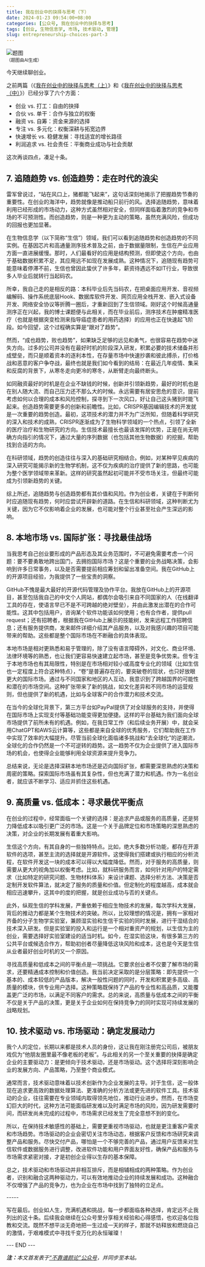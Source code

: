 ```yaml
---
title: 我在创业中的抉择与思考（下）
date: 2024-01-23 09:54:00+08:00
categories: [公众号, 我在创业中的抉择与思考]
tags: [创业, 生物信息学, 市场, 技术驱动, 管理]
slug: entrepreneurship-choices-part-3
---
```


<div class="p-3 text-center">
  <img class="img-fluid" src="/images/2024/0123/01.png" alt="题图" style="max-width:640px">
  <div><small>（题图由AI生成）</small></div>
</div>

今天继续聊创业。

之前两篇（《[我在创业中的抉择与思考（上）](/2023/12/28/我在创业中的抉择与思考上/)》和《[我在创业中的抉择与思考（中）](/2024/01/09/我在创业中的抉择与思考中/)》）已经分享了六个方面：

- 创业 vs. 打工：自由的抉择
- 合伙 vs. 单干：合作与独立的权衡
- 融资 vs. 自筹：资金来源的选择
- 专注 vs. 多元化：权衡深耕与拓宽边界
- 快速增长 vs. 稳健发展：寻找适宜的增长路径
- 利润追求 vs. 社会责任：平衡商业成功与社会贡献

这次再谈四点，凑足十条。

## 7. 追随趋势 vs. 创造趋势：走在时代的浪尖

雷军曾说过，“站在风口上，猪都能飞起来”，这句话深刻地揭示了把握趋势节奏的重要性。在创业的海洋中，趋势就像是推动船只前行的风。选择追随趋势，意味着利用已经形成的市场动力，这种方式虽然相对安全，但同样面临着激烈的竞争和市场的不可预测性。而创造趋势，则是一种更为主动的策略，虽然充满风险，但成功的回报也更加显著。

在生物信息学（以下简称“生信”）领域，我们可以看到追随趋势和创造趋势的不同实例。在基因芯片和高通量测序技术普及之前，由于数据量限制，生信在产业应用方面一直进展缓慢。那时，人们最看好的应用是结构预测，但即使这个方向，也由于基础数据积累不足，其应用远不如现在发展成熟。这种情况下，追随现有趋势可能意味着停滞不前，生信也曾因此蛰伏了许多年，薪资待遇远不如IT行业，导致很多人毕业后就转行当起码农。

所幸，我自己走的是相反的路：本科毕业后先当码农，在把桌面应用开发、音视频编解码、操作系统底层Hook、数据库软件开发、网页应用全栈开发、嵌入式设备开发、网络安全协议等折腾一圈后，才重新回到了生信领域。刚好这个时候高通量测序正在兴起，我的博士课题便与此相关，而在毕业前后，测序技术在肿瘤精准医疗（也就是根据突变检测来指导癌症患者的用药选择）的应用也正在快速起飞阶段。如今回望，这个过程确实算是“跟对了趋势”。

然而，“成也趋势，败也趋势”，如果缺乏足够的远见和勇气，也很容易在趋势中迷失方向。过多的公司并没有在最好时机的阶段深入研发，积累必要的技术储备并形成壁垒，而只是顺着资本的逐利本性，在存量市场中快速抄袭和彼此搏杀，打价格战和恶意的客户争夺战，最终也就是我们如今看到的结局：在最近几年疫情、集采和反腐的背景下，从寒冬走向更冷的寒冬，从断臂走向最终断头。

如同融资最好的时机是在企业不缺钱的时候，创新并引领新趋势，最好的时机也是在别人随大流、而自己压力还不那么大的时候。永远需要有居安思危的意识，提前考虑如何以合理的成本和风险控制，探寻到下一次风口，好让自己这头猪到时能飞起来。创造趋势需要更多的创新和前瞻性。比如，CRISPR基因编辑技术的开发就是一次重要的趋势创造。最初，这项技术的潜力并不为广泛所知，但随着科学研究的深入和技术的成熟，CRISPR逐渐成为了生物科学领域的一个热点，引领了全新的医疗治疗和生物研究的方向。生信技术最擅长也最该发挥的优势，正是在尚无明确方向指引的情况下，通过大量的序列数据（也包括其他生物数据）的挖掘，帮助找到合适的方向。

在科研领域，趋势的创造往往与深入的基础研究相结合。例如，对某种罕见疾病的深入研究可能揭示新的生物学机制，这不仅为疾病的治疗提供了新的思路，也可能为整个医学领域带来革新。这样的研究虽然起初可能并不受市场关注，但最终可能成为引领新趋势的关键。

综上所述，追随趋势与创造趋势都有其价值和风险。作为创业者，关键在于判断何时应追随现有趋势，何时应尝试开辟新的道路。在生信和科研领域，这种判断尤为关键，因为它不仅影响着企业的发展，也可能对整个行业甚至社会产生深远的影响。

## 8. 本地市场 vs. 国际扩张：寻找最佳战场

当我思考自己创业要形成的产品形态及其业务范围时，不可避免需要考虑一个问题：要不要勇敢地跨出国门，去拥抱国际市场？这是个重要的业务战略决策，会影响到许多日常事务，以及是否需要提前相应筹划和留出准备空间。我在GitHub上的开源项目经验，为我提供了一些宝贵的洞察。

GitHub不愧是最大最好的开源代码管理及协作平台。我放在GitHub上的开源项目，甚至包括我自己的中文个人网站，都偶尔会吸引来自不同国家的人（在线翻译工具的存在，使语言早已不是不可跨越的绝对壁垒），并由此激发出潜在的合作可能性。这其中包括用户，咨询某个软件功能该如何使用；也有合作者，提供pull request；还有招聘者，根据我在GitHub上展示的技能树，发来远程工作招聘信息；还有服务提供商，发来邮件详细介绍其产品服务，以及对我感兴趣的项目可能带来的帮助。这些都是整个国际市场在不断融合的具体表现。

本地市场是相对更熟悉和易于管理的，除了没有语言障碍外，对文化、商业环境、法律环境等的熟悉，也让我们更容易快速建立起市场，甚至是竞争优势来。但专注于本地市场也有其局限性，特别是在市场相对较小或高度专业化的领域（比如生信也一定程度上符合这种特点），“卷”是普遍存在的，要突破卷的现状，也只好放眼更大的国际市场。通过与不同国家和地区的人互动，我意识到了跨越国界的可能性和潜在的市场空间。这种扩张带来了新的挑战，如文化差异和不同市场的运营规则，但也提供了新的机遇，比如与全球客户的合作潜力和技术交流。

在当今的全球化背景下，第三方平台如PayPal提供了对全球服务的支持，并使得在国际市场上实现支付等基础功能变得更加便捷。这样的平台基础为我们面向全球市场提供了前所未有的机遇。例如，在我日常工作（和后续业务开展）中，就会采用ChatGPT和AWS云计算等，这些都是来自全球的优秀服务，它们帮助我在工作中实现了效率的大幅提升。尽管当前全球化面临诸多挑战和“去全球化”的逆潮流，全球化的合作仍然是一个不可逆转的趋势。这一趋势不仅为企业提供了进入国际市场的机会，也使得企业能够利用全球资源来提升竞争力。

总结来说，无论是选择深耕本地市场还是迈向国际扩张，都需要深思熟虑的决策和周密的策略。探索国际市场虽有其复杂性，但也充满了潜力和机遇。作为一名创业者，就应该不断学习、适应并抓住这些机遇。

## 9. 高质量 vs. 低成本：寻求最优平衡点

在创业的过程中，经常面临一个关键的选择：是追求产品或服务的高质量，还是努力降低成本以吸引更广泛的市场。这是一个关于品牌定位和市场策略的深思熟虑的决策，对企业的长期发展有着重大影响。

生信这个方向，有其自身的一些独特特点。比如，绝大多数分析功能，都存在开源软件的选项，甚至主流的选择就是开源软件。这使得我们搭建或执行相应的分析流程，在软件开发这一块的成本可以得以大幅度降低。然而，对于服务的高质量，则需要从更大的视角加以权衡考虑。比如，就科研服务而言，如何针对用户的特定需求（比如特定的研究问题、生物材料体系）来设计课题、选择分析方法、决策是否定制开发软件算法，就决定了服务的质量和价值。但定制化的程度越高，成本就会相应迅速攀升，这其中的度的把握，就是创业成功与否的关键点。

此外，纵观生信的学科发展，严重依赖于相应生物技术的发展，每次学科大发展，背后的推动力都是某个生物技术的突破。所以，比较理想的情况是，拥有一家相对齐备的分子生物学实验室，兼顾湿实验和生信干实验的同时发展，进行干湿结合的技术深入研发。但是实验室的投入和运行是一个相对重资产的规划，以生信为主的创业，需要选择好实验室建设的适当时机。如今，在湿实验这块，有很多第三方的公共平台或候选合作方，帮助初创者尽量降低这块风险和成本，这也是今天是生信从业者最好创业时机的又一个原因。

寻找高质量和低成本之间的平衡点是一项挑战。它要求创业者不仅要了解市场的需求，还要精通成本控制和价值创造。我当前决定采取的是分层策略：即先提供一个基本的、成本较低的产品版本，解决一般性问题的同时，开发和积累更多高级、高质量的模块，供专业用户选择。这种策略既保持了产品的专业性和高品质，又能覆盖更广泛的市场，以满足不同客户的需求。总的来说，高质量与低成本之间的平衡不仅是关于产品的决策，更是关于企业如何在保持竞争力的同时实现可持续发展的战略规划。

## 10. 技术驱动 vs. 市场驱动：确定发展动力

我个人的定位，长期以来都是技术人员的身份，这让我在刚注册完公司后，被朋友戏侃为“他朋友圈里最不像老板的老板”。与此相关的另一个至关重要的抉择是确定企业的主要驱动力：是更倾向于技术驱动，还是市场驱动。这个选择将深刻影响企业的发展方向、产品策略，乃至整个商业模式。

通常而言，技术驱动意味着以技术创新作为企业发展的主导。对于生信，这一般体现在追求更高效的数据处理算法、更准确的分析方法或更先进的软件工具。技术驱动的企业，往往需要在专业领域内取得领先地位，推动行业进步。然而，在市场变幻巨大的时代，这种方法可能面临研发难以及时满足市场的风险，因为研发需要时间，而研发尚未完成的过程中，市场需求已经发生了完全意想不到的变化。

所以，在保持技术敏感性的基础上，需要更重视市场驱动，也就是更注重客户需求和市场趋势。市场驱动的企业会密切关注市场动态，根据客户反馈和市场研究来调整产品和服务。尽快交付产品，哪怕是一个不够完善的产品，通过用户反馈来对生信软件或数据服务进行调整，改进软件功能和用户界面友好性，确保产品和服务与市场需求紧密对接，才是初创企业得以生存的基本保障。

总之，技术驱动和市场驱动并非相互排斥，而是相辅相成的两种策略。作为创业者，识别和融合这两种驱动力，可以有效地推动企业的持续发展和成功。这种融合不仅增强了产品的竞争力，也为企业在市场中找到了独特的立足点。

<div class="p-3 text-center">-----</div>

写在最后。创业如人生，充满机遇和挑战，每一步都面临各种选择，肯定远不止我列出的这十条。后续我会继续在公众号里分享相关经验和心得感悟，也欢迎各位指教和交流。既然不想平淡无奇地把一生过成一天的样子，那就不妨释放和燃烧自己的激情，于艰难模式中寻找千变万化的永恒璀璨！

<div class="p-5 text-center">--- END ---</div>

<i><b>注：</b>本文首发表于[“不靠谱颜论”公众号](https://mp.weixin.qq.com/s/PRVaxTqdtupzy_NpX4h5tA)，并同步至本站。</i>
